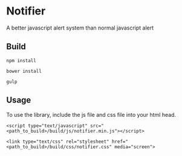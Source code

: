 # Notifier

A better javascript alert system than normal javascript alert

## Build

    npm install

    bower install

    gulp

## Usage

To use the library, include the js file and css file into your html head.

    <script type="text/javascript" src="<path_to_build>/build/js/notifier.min.js"></script>

    <link type="text/css" rel="stylesheet" href="<path_to_build>/build/css/notifier.css" media="screen">
